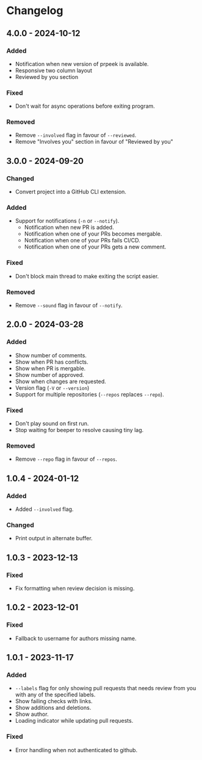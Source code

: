 # Changelog

## 4.0.0 - 2024-10-12

### Added 
- Notification when new version of prpeek is available.
- Responsive two column layout
- Reviewed by you section

### Fixed
- Don't wait for async operations before exiting program.

### Removed
- Remove `--involved` flag in favour of `--reviewed`.
- Remove "Involves you" section in favour of "Reviewed by you" 

## 3.0.0 - 2024-09-20

### Changed

- Convert project into a GitHub CLI extension.

### Added

- Support for notifications (`-n` or `--notify`).
  - Notification when new PR is added.
  - Notification when one of your PRs becomes mergable.
  - Notification when one of your PRs fails CI/CD.
  - Notification when one of your PRs gets a new comment.

### Fixed

- Don't block main thread to make exiting the script easier.

### Removed

- Remove `--sound` flag in favour of `--notify`.

## 2.0.0 - 2024-03-28

### Added

- Show number of comments.
- Show when PR has conflicts.
- Show when PR is mergable.
- Show number of approved.
- Show when changes are requested.
- Version flag (`-V` or `--version`)
- Support for multiple repositories (`--repos` replaces `--repo`).

### Fixed

- Don't play sound on first run.
- Stop waiting for beeper to resolve causing tiny lag.

### Removed

- Remove `--repo` flag in favour of `--repos`.

## 1.0.4 - 2024-01-12

### Added

- Added `--involved` flag.

### Changed

- Print output in alternate buffer.

## 1.0.3 - 2023-12-13

### Fixed

- Fix formatting when review decision is missing.

## 1.0.2 - 2023-12-01

### Fixed

- Fallback to username for authors missing name.

## 1.0.1 - 2023-11-17

### Added

- `--labels` flag for only showing pull requests that needs review from you with any of the specified labels.
- Show failing checks with links.
- Show additions and deletions.
- Show author.
- Loading indicator while updating pull requests.

### Fixed

- Error handling when not authenticated to github.
